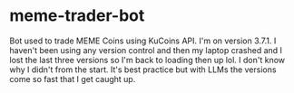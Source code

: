 # meme-trader-bot
Bot used to trade MEME Coins using KuCoins API.  I'm on version 3.7.1. I haven't been using any version control and then my laptop crashed and I lost the last three versions so I'm back to loading then up lol.  I don't know why I didn't from the start.  It's best practice but with LLMs the versions come so fast that I get caught up.
